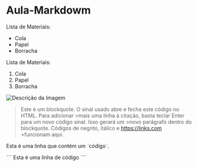 # Aula-Markdowm
Lista de Materiais:
* Cola
* Papel
* Borracha

Lista de Materiais:
1. Cola
2. Papel
3. Borracha

![Descrição da Imagem](https://upload.wikimedia.org/wikipedia/commons/thumb/4/48/Markdown-mark.svg/1200px-Markdown-mark.svg.png)


>Este é um blockquote. O sinal usado abre e fecha este código no HTML. Para adicionar >mais uma linha à citação, basta teclar Enter para um novo código sinal. Isso gerará um >novo parágrafo dentro do blockquote. Códigos de negrito, itálico e https://links.com >funcionam aqui.

 Esta é uma linha que contém um ˋcódigoˋ.

ˋˋˋ
Esta é uma linha de código
 ˋˋˋ
